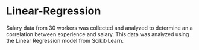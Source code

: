 # Linear-Regression
Salary data from 30 workers was collected and analyzed to determine an a correlation between experience and salary. This data was analyzed using the Linear Regression model from Scikit-Learn.

